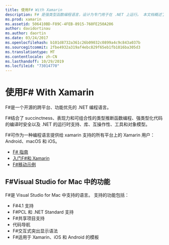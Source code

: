 ```yaml
---
title: 使用F# With Xamarin
description: F# 是强类型函数编程语言，设计为专门用于在 .NET 上运行。 本文档概述了其功能，并提供了使用F#生成的示例的链接。
ms.prod: xamarin
ms.assetid: 506410BD-F89C-4FEB-8915-760FE250A206
author: davidortinau
ms.author: daortin
ms.date: 03/24/2017
ms.openlocfilehash: b101d8732a361c26b09032c0899a4c9c843a037b
ms.sourcegitcommit: 2fbe4932a319af4ebc829f65eb1fb1816ba305d3
ms.translationtype: MT
ms.contentlocale: zh-CN
ms.lasthandoff: 10/29/2019
ms.locfileid: "73014770"
---
```

# <a name="using-f-with-xamarin"></a>使用F# With Xamarin

F#是一个开源的跨平台、功能优先的 .NET 编程语言。

F#结合了 succinctness、表现力和可组合性的类型推断函数编程、强类型化代码的编译时安全以及 .NET 的运行时支持、库、互操作性、工具和对象模型。

F#可作为一种编程语言提供给 xamarin 支持的所有平台上的 Xamarin 用户： Android、macOS 和 iOS。

- [F# 指南](https://docs.microsoft.com/dotnet/fsharp/)
- [入门F#和 Xamarin](overview.md)
- [F#移动示例](samples.md)

## <a name="f-features-in-visual-studio-for-mac"></a>F#Visual Studio for Mac 中的功能

F#是 Visual Studio for Mac 中支持的语言。 支持的功能包括：

- F#4.1 支持
- F#PCL 和 .NET Standard 支持
- F#共享项目支持
- 代码导航
- F#交互式突出显示语法
- F#适用于 Xamarin、iOS 和 Android 的模板

